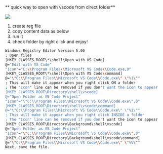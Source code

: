 ** quick way to open with vscode from direct folder**

![](images\open-with-vscode.jpg)

1. create reg file
2. copy content data as below
3. run it
4. check folder by right click and enjoy!
```bash
Windows Registry Editor Version 5.00
; Open files
[HKEY_CLASSES_ROOT\*\shell\Open with VS Code]
@="Edit with VS Code"
"Icon"="C:\\Program Files\\Microsoft VS Code\\Code.exe,0"
[HKEY_CLASSES_ROOT\*\shell\Open with VS Code\command]
@="\"C:\\Program Files\\Microsoft VS Code\\Code.exe\" \"%1\""
; This will make it appear when you right click ON a folder
; The "Icon" line can be removed if you don't want the icon to appear
[HKEY_CLASSES_ROOT\Directory\shell\vscode]
@="Open Folder as VS Code Project"
"Icon"="\"C:\\Program Files\\Microsoft VS Code\\Code.exe\",0"
[HKEY_CLASSES_ROOT\Directory\shell\vscode\command]
@="\"C:\\Program Files\\Microsoft VS Code\\Code.exe\" \"%1\""
; This will make it appear when you right click INSIDE a folder
; The "Icon" line can be removed if you don't want the icon to appear
[HKEY_CLASSES_ROOT\Directory\Background\shell\vscode]
@="Open Folder as VS Code Project"
"Icon"="\"C:\\Program Files\\Microsoft VS Code\\Code.exe\",0"
[HKEY_CLASSES_ROOT\Directory\Background\shell\vscode\command]
@="\"C:\\Program Files\\Microsoft VS Code\\Code.exe\" \"%V\""
Next, save the file.

```


